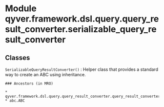 Module qyver.framework.dsl.query.query_result_converter.serializable_query_result_converter
=================================================================================================

Classes
-------

`SerializableQueryResultConverter()`
:   Helper class that provides a standard way to create an ABC using
    inheritance.

    ### Ancestors (in MRO)

    * qyver.framework.dsl.query.query_result_converter.query_result_converter.QueryResultConverter
    * abc.ABC
